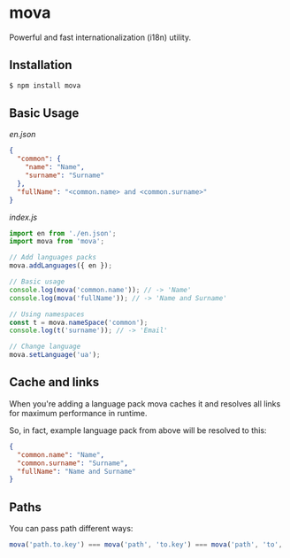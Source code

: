 # mova
Powerful and fast internationalization (i18n) utility.

## Installation
```sh
$ npm install mova
```

## Basic Usage
_en.json_
```json
{
  "common": {
    "name": "Name",
    "surname": "Surname"
  },
  "fullName": "<common.name> and <common.surname>"
}
```

_index.js_
```js
import en from './en.json';
import mova from 'mova';

// Add languages packs
mova.addLanguages({ en });

// Basic usage
console.log(mova('common.name')); // -> 'Name'
console.log(mova('fullName')); // -> 'Name and Surname'

// Using namespaces
const t = mova.nameSpace('common');
console.log(t('surname')); // -> 'Email'

// Change language
mova.setLanguage('ua');
```

## Cache and links
When you're adding a language pack mova caches it and resolves all links for maximum performance in runtime.

So, in fact, example language pack from above will be resolved to this:
```json
{
  "common.name": "Name",
  "common.surname": "Surname",
  "fullName": "Name and Surname"
}
```

## Paths
You can pass path different ways:
```js
mova('path.to.key') === mova('path', 'to.key') === mova('path', 'to', 'key')
```
